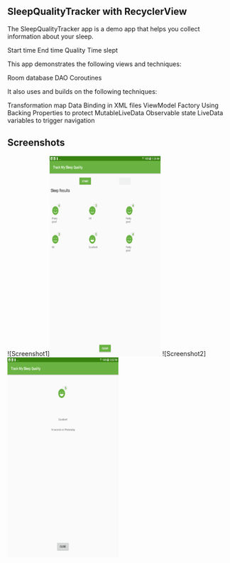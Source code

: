 
## SleepQualityTracker with RecyclerView

The SleepQualityTracker app is a demo app that helps you collect information about your sleep.

Start time
End time
Quality
Time slept

This app demonstrates the following views and techniques:

Room database
DAO
Coroutines

It also uses and builds on the following techniques:

Transformation map
Data Binding in XML files
ViewModel Factory
Using Backing Properties to protect MutableLiveData
Observable state LiveData variables to trigger navigation

## Screenshots

![Screenshot1]<img src="/screenshots/sleep_tracker_recycler_home.png" width="250" height="450"/>
![Screenshot2]<img src="/screenshots/sleep_tracker_recycler_detail.png" width="250" height="450"/>



